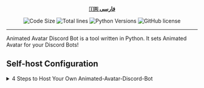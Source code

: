 <div align="center">

[**🇮🇷 فارسی**](README_fa.md)
</div>

<p align="center">
    <img src="https://img.shields.io/github/languages/code-size/robonamari/Animated-Avatar-Discord-Bot?style=flat" alt="Code Size">
    <img src="https://tokei.rs/b1/github/robonamari/Animated-Avatar-Discord-Bot?style=flat" alt="Total lines">
    <img src="https://img.shields.io/badge/python-%5E3.7-blue" alt="Python Versions">
    <img src="https://img.shields.io/github/license/robonamari/Animated-Avatar-Discord-Bot" alt="GitHub license">
</p>

---

Animated Avatar Discord Bot is a tool written in Python. It sets Animated Avatar for your Discord Bots!

## Self-host Configuration
<details>
<summary>4 Steps to Host Your Own Animated-Avatar-Discord-Bot</summary>

### 1. Clone the Repository
```bash
git clone https://github.com/robonamari/Animated-Avatar-Discord-Bot
```

### 2. Install Python and Dependencies
Install Python 3.7 or above, then install the required Python dependencies:
```bash
pip install -r requirements.txt
```

### 3. Configure the Script
1. Put your Avatar File in the folder then change [line 5](main.py#L5) and set your Path.
2. Set your Bot Token in [line 6](main.py#L6).

### 4. Run the Script
```bash
python index.py
```

### Done!
Your script should be fully configured and ready to run!

</details>
